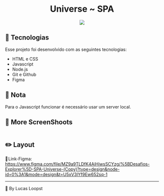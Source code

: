<h1 align="center">Universe ~ SPA</h1>

<p align="center"> <img src="imgs/preview.gif"> </p>

## 🚀 Tecnologias

Esse projeto foi desenvolvido com as seguintes tecnologias:

- HTML e CSS
- Javascript
- Node.js
- Git e Github
- Figma

## 📌 Nota

Para o Javascript funcionar é necessário usar um server local.

## 📸 More ScreenShoots

<img scr="imgs/preview.png">

## ✏️ Layout

🔗 Link-Figma: https://www.figma.com/file/MZ9a9TLDfK4AiHiwsSCYzg/%5BDesafios-Explorer%5D-SPA-Universe-(Copy)?type=design&node-id=0%3A1&mode=design&t=U5xV3lYf9Ew652sq-1

---

🌌 By Lucas Loopst
